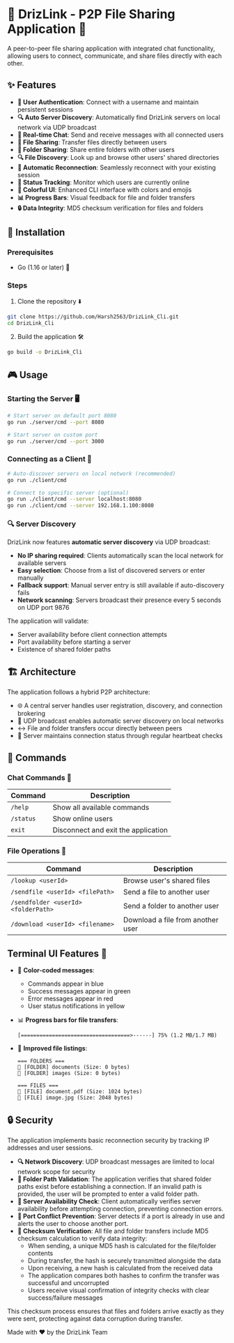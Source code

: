 # 🔗 DrizLink - P2P File Sharing Application 🔗

A peer-to-peer file sharing application with integrated chat functionality, allowing users to connect, communicate, and share files directly with each other.

## ✨ Features

- **👤 User Authentication**: Connect with a username and maintain persistent sessions
- **🔍 Auto Server Discovery**: Automatically find DrizLink servers on local network via UDP broadcast
- **💬 Real-time Chat**: Send and receive messages with all connected users
- **📁 File Sharing**: Transfer files directly between users
- **📂 Folder Sharing**: Share entire folders with other users
- **🔍 File Discovery**: Look up and browse other users' shared directories
- **🔄 Automatic Reconnection**: Seamlessly reconnect with your existing session
- **👥 Status Tracking**: Monitor which users are currently online
- **🎨 Colorful UI**: Enhanced CLI interface with colors and emojis
- **📊 Progress Bars**: Visual feedback for file and folder transfers
- **🔒 Data Integrity**: MD5 checksum verification for files and folders

## 🚀 Installation

### Prerequisites
- Go (1.16 or later) 🔧

### Steps
1. Clone the repository ⬇️
```bash
git clone https://github.com/Harsh2563/DrizLink_Cli.git
cd DrizLink_Cli
```

2. Build the application 🛠️
```bash
go build -o DrizLink_Cli
```

## 🎮 Usage

### Starting the Server 🖥️
```bash
# Start server on default port 8080
go run ./server/cmd --port 8080

# Start server on custom port
go run ./server/cmd --port 3000

```

### Connecting as a Client 📱
```bash
# Auto-discover servers on local network (recommended)
go run ./client/cmd

# Connect to specific server (optional)
go run ./client/cmd --server localhost:8080
go run ./client/cmd --server 192.168.1.100:8080

```

### 🔍 Server Discovery

DrizLink now features **automatic server discovery** via UDP broadcast:
- **No IP sharing required**: Clients automatically scan the local network for available servers
- **Easy selection**: Choose from a list of discovered servers or enter manually
- **Fallback support**: Manual server entry is still available if auto-discovery fails
- **Network scanning**: Servers broadcast their presence every 5 seconds on UDP port 9876

The application will validate:
- Server availability before client connection attempts
- Port availability before starting a server
- Existence of shared folder paths

## 🏗️ Architecture

The application follows a hybrid P2P architecture:
- 🌐 A central server handles user registration, discovery, and connection brokering
- 📡 UDP broadcast enables automatic server discovery on local networks
- ↔️ File and folder transfers occur directly between peers
- 💓 Server maintains connection status through regular heartbeat checks

## 📝 Commands

### Chat Commands 💬
| Command | Description |
|---------|-------------|
| `/help` | Show all available commands |
| `/status` | Show online users |
| `exit` | Disconnect and exit the application |

### File Operations 📂
| Command | Description |
|---------|-------------|
| `/lookup <userId>` | Browse user's shared files |
| `/sendfile <userId> <filePath>` | Send a file to another user |
| `/sendfolder <userId> <folderPath>` | Send a folder to another user |
| `/download <userId> <filename>` | Download a file from another user |

## Terminal UI Features 🎨

- 🌈 **Color-coded messages**:
  - Commands appear in blue
  - Success messages appear in green
  - Error messages appear in red
  - User status notifications in yellow
  
- 📊 **Progress bars for file transfers**:
  ```
  [===================================>------] 75% (1.2 MB/1.7 MB)
  ```

- 📁 **Improved file listings**:
  ```
  === FOLDERS ===
  📁 [FOLDER] documents (Size: 0 bytes)
  📁 [FOLDER] images (Size: 0 bytes)
  
  === FILES ===
  📄 [FILE] document.pdf (Size: 1024 bytes)
  📄 [FILE] image.jpg (Size: 2048 bytes)
  ```

## 🔒 Security

The application implements basic reconnection security by tracking IP addresses and user sessions.

- **🔍 Network Discovery**: UDP broadcast messages are limited to local network scope for security
- **📁 Folder Path Validation**: The application verifies that shared folder paths exist before establishing a connection. If an invalid path is provided, the user will be prompted to enter a valid folder path.
- **🔌 Server Availability Check**: Client automatically verifies server availability before attempting connection, preventing connection errors.
- **🚫 Port Conflict Prevention**: Server detects if a port is already in use and alerts the user to choose another port.
- **🔐 Checksum Verification**: All file and folder transfers include MD5 checksum calculation to verify data integrity:
  - When sending, a unique MD5 hash is calculated for the file/folder contents
  - During transfer, the hash is securely transmitted alongside the data
  - Upon receiving, a new hash is calculated from the received data
  - The application compares both hashes to confirm the transfer was successful and uncorrupted
  - Users receive visual confirmation of integrity checks with clear success/failure messages

This checksum process ensures that files and folders arrive exactly as they were sent, protecting against data corruption during transfer.

Made with ❤️ by the DrizLink Team
